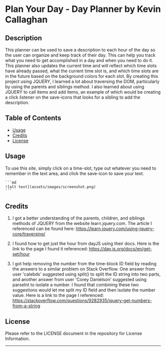 # Plan Your Day - Day Planner by Kevin Callaghan

## Description

This planner can be used to save a description to each hour of the day so the user can organize and keep track of their day.  This can help you track what you need to get accomplished in a day and when you need to do it.  This planner also updates the current time and will reflect which time slots have already passed, what the current time slot is, and which time slots are in the future based on the background colors for each slot.  By creating this project using JQUERY, I learned a lot about traversing the DOM, particularly by using the parents and siblings method.  I also learned about using JQUERY to call items and add items, an example of which would be creating a click listener on the save-icons that looks for a sibling to add the description.


## Table of Contents

- [Usage](#usage)
- [Credits](#credits)
- [License](#license)

## Usage

To use this site, simply click on a time-slot, type out whatever you need to remember in the text area, and click the save-icon to save your text.

    ```md
    ![alt text](assets/images/screenshot.png)
    ```

## Credits

1. I got a better understanding of the parents, children, and siblings methods of JQUERY from the website learn.jquery.com.  The article I referenced can be found here: https://learn.jquery.com/using-jquery-core/traversing/ 

2. I found how to get just the hour from dayJS using their docs.  Here is the link to the page I found it referenced: https://day.js.org/docs/en/get-set/hour 

3. I got help removing the number from the time-block ID field by reading the answers to a similar problem on Stack Overflow.  One answer from user 'calebds' suggested using split() to split the ID string into two parts, and another answer from user 'Corey Danielson' suggested using parseInt to isolate a number.  I found that combining these two suggestions would let me split my ID field and then isolate the number value.  Here is a link to the page I referenced: https://stackoverflow.com/questions/9282935/jquery-get-numbers-from-a-string 


## License

Please refer to the LICENSE document in the repository for License Information.

---
